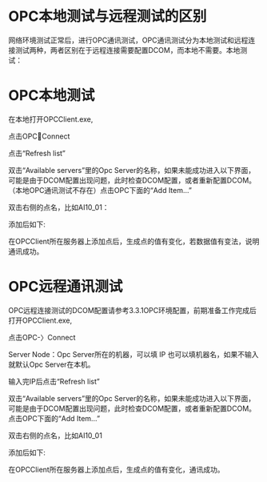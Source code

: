 
# OPC本地测试与远程测试的区别 #
网络环境测试正常后，进行OPC通讯测试，OPC通讯测试分为本地测试和远程连接测试两种，两者区别在于远程连接需要配置DCOM，而本地不需要。本地测试：

# OPC本地测试 #
在本地打开OPCClient.exe,
 
点击OPCConnect
 
点击“Refresh list”
 
双击“Available servers”里的Opc Server的名称，如果未能成功进入以下界面，可能是由于DCOM配置出现问题，此时检查DCOM配置，或者重新配置DCOM。（本地OPC通讯测试不存在）点击OPC下面的“Add Item…”
 
双击右侧的点名，比如AI10_01：
 
添加后如下:
 
在OPCClient所在服务器上添加点后，生成点的值有变化，若数据值有变法，说明通讯成功。

# OPC远程通讯测试 #

OPC远程连接测试的DCOM配置请参考3.3.1OPC环境配置，前期准备工作完成后打开OPCClient.exe,
 
点击OPC-〉Connect
 
Server Node：Opc Server所在的机器，可以填 IP 也可以填机器名，如果不输入就默认Opc Server在本机。
 

输入完IP后点击“Refresh list”
 
双击“Available servers”里的Opc Server的名称，如果未能成功进入以下界面，可能是由于DCOM配置出现问题，此时检查DCOM配置，或者重新配置DCOM。点击OPC下面的“Add Item…”
 
双击右侧的点名，比如AI10_01
 

添加后如下:
 
在OPCClient所在服务器上添加点后，生成点的值有变化，通讯成功。 
















